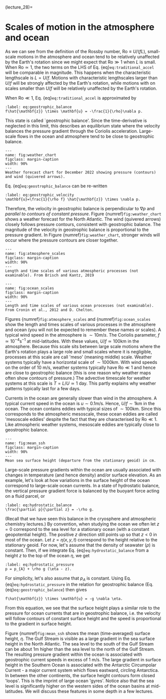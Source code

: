 (lecture_28)=
# Scales of motion in the atmosphere and ocean

As we can see from the definition of the Rossby number, $\mbox{Ro}\equiv U/(fL)$, small-scale motions in the atmosphere and ocean tend to be relatively unaffected by the Earth's rotation since we might expect that $\mbox{Ro}\gg 1$ when $L$ is small. When $\mbox{Ro}\simeq 1$, the two terms on the LHS of Eq. {eq}`eq:traditional_accel` will be comparable in magnitude. This happens when the characteristic lengthscale is $L=U/f$. Motions with characteristic lengthscales larger than $U/f$ will be strongly affected by the Earth's rotation, while motions with on scales smaller than $U/f$ will be relatively unaffected by the Earth's rotation.

When $\mbox{Ro}\ll 1$, Eq. {eq}`eq:traditional_accel` is approximated by

```{math}
:label: eq:geostrophic_balance
f\hat{\mathbf{z}} \times \mathbf{u} = -\frac{1}{\rho}\nabla p.
```

This state is called `geostrophic balance'. Since the time-derivative is neglected in this limit, this describes an equilibrium state where the velocity balances the pressure gradient through the Coriolis acceleration. Large-scale flows in the ocean and atmosphere tend to be close to geostrophic balance.

```{figure} ../figures/weather_chart.png
---
name: fig:weather_chart
figclass: margin-caption
width: 90%
---
Weather forecast chart for December 2022 showing pressure (contours) and wind (quivered arrows).
```

Eq. {eq}`eq:geostrophic_balance` can be re-written

```{math}
:label: eq:geostrophic_velocity
\mathbf{u}=\frac{1}{\rho f} \hat{\mathbf{z}} \times \nabla p.
```

Therefore, the velocity in geostrophic balance is perpendicular to $\nabla p$ and _parallel to contours of constant pressure_. Figure {numref}`fig:weather_chart` shows a weather forecast for the North Atlantic. The wind (quivered arrows) closely follows pressure contours, consistent with geostrophic balance. The magnitude of the velocity in geostrophic balance is proportional to the pressure gradient. In Figure {numref}`fig:weather_chart`, stronger winds will occur where the pressure contours are closer together.

```{figure} ../figures/atmosphere_scales.jpg
---
name: fig:atmosphere_scales
figclass: margin-caption
width: 90%
---
Length and time scales of various atmospheric processes (not examinable). From Brisch and Kantz, 2019
```

```{figure} ../figures/ocean_scales.png
---
name: fig:ocean_scales
figclass: margin-caption
width: 90%
---
Length and time scales of various ocean processes (not examinable). From Cronin et al., 2012 and D. Chelton.
```

Figures {numref}`fig:atmosphere_scales` and {numref}`fig:ocean_scales` show the length and times scales of various processes in the atmosphere and ocean (you will not be expected to remember these names or scales). A typical wind speed in the atmosphere is $\sim 10 m/s$. The Coriolis parameter, $f\simeq 10^{-4} \mbox{s}^{-1}$ at mid-latitudes. With these values, $U/f\simeq 100 \mbox{km}$ in the atmosphere. Because this scale sits between large scale motions where the Earth's rotation plays a large role and small scales where it is negligible, processes at this scale are call 'meso' (meaning middle) scale. Weather systems typically have a horizontal scale of $\sim 1000 \mbox{km}$. With wind speeds on the order of 10 $\mbox{m}/\mbox{s}$, weather systems typically have $\mbox{Ro}\ll 1$ and hence are close to geostrophic balance (this is one reason why weather maps often show contours of pressure.) The advective timescale for weather systems at this scale is $T=L/U\simeq 1\mbox{ day}$. This partly explains why weather patterns typically last for a few days.

Currents in the ocean are generally slower than wind in the atmosphere. A typical current speed in the ocean is $u\sim 0.1 \mbox{m}/\mbox{s}$. Hence, $U/f\sim 1 \mbox{km}$ in the ocean. The ocean contains eddies with typical sizes of $\sim 100 \mbox{km}$. Since this corresponds to the atmospheric mesoscale, these ocean eddies are called 'mesoscale eddies' despite the fact that they are characterised by $\mbox{Ro}\ll 1$. Like atmospheric weather systems, mesoscale eddies are typically close to geostrophic balance.

```{figure} ../figures/mean_ssh.png
---
name: fig:mean_ssh
figclass: margin-caption
width: 90%
---
Mean sea surface height (departure from the stationary geoid) in cm.
```

Large-scale pressure gradients within the ocean are usually associated with changes in temperature (and hence density) and/or surface elevation. As an example, let's look at how variations in the surface height of the ocean correspond to large-scale ocean currents. In a state of hydrostatic balance, the vertical pressure gradient force is balanced by the buoyant force acting on a fluid parcel, or

```{math}
:label: eq:hydrostatic_balance
\frac{\partial p}{\partial z} = -\rho g.
```

(Recall that we have seen this balance in the cryosphere and atmospheric chemistry lectures.) By convention, when studying the ocean we often let $z=0$ correspond to the sea level for a stationary ocean (with a constant geopotential height). The positive $z$ direction still points up so that $z<0$ in most of the ocean. Let $z=\eta(x,y,t)$ correspond to the height relative to the stationary geoid. For now, let's assume that the density of seawater ($\rho$) is constant. Then, if we integrate Eq. {eq}`eq:hydrostatic_balance` from a height $z$ to the top of the ocean $\eta$, we get

```{math}
:label: eq:hydrostatic_pressure
p = p_{A} + \rho g (\eta - z).
```

For simplicity, let's also assume that $p_{A}$ is constant. Using Eq. {eq}`eq:hydrostatic_pressure` in the relation for geostrophic balance (Eq. {eq}`eq:geostrophic_balance`) then gives

```{math}
f\hat{\mathbf{z}} \times \mathbf{u} = -g \nabla \eta.
```

From this equation, we see that the surface height plays a similar role to the pressure for ocean currents that are in geostrophic balance, i.e. the velocity will follow contours of constant surface height and the speed is proportional to the gradient in surface height.

Figure {numref}`fig:mean_ssh` shows the mean (time-averaged) surface height, $\eta$. The Gulf Stream is visible as a large gradient in the sea surface height in the North Atlantic. The sea level to the south of the Gulf Stream can be about 1m higher than the sea level to the north of the Gulf Stream. The resulting pressure gradient within the ocean is associated with geostrophic current speeds in excess of 1 m/s. The large gradient in surface height in the Southern Ocean is associated with the Antarctic Circumpolar Current - a major current system which flows eastward, circling Antarctica. In between the other continents, the surface height contours form closed 'loops'. This is the imprint of large ocean 'gyres'. Notice also that the sea level is significantly higher on the western sides of the ocean basins at mid-latitudes. We will discuss these features in some depth in a few lectures.
